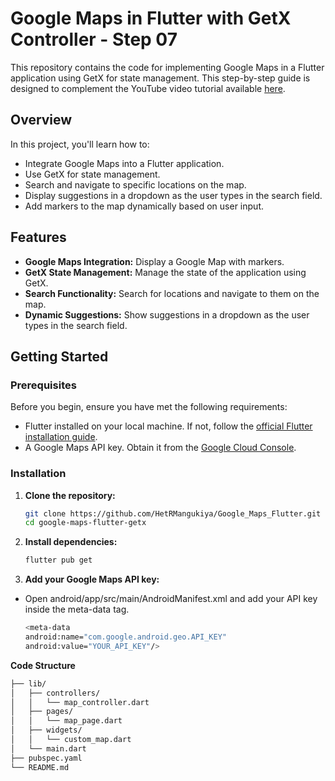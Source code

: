 # Google Maps in Flutter with GetX Controller - Step 07

This repository contains the code for implementing Google Maps in a Flutter application using GetX for state management. This step-by-step guide is designed to complement the YouTube video tutorial available [here](https://youtu.be/your-video-link).

## Overview

In this project, you'll learn how to:

- Integrate Google Maps into a Flutter application.
- Use GetX for state management.
- Search and navigate to specific locations on the map.
- Display suggestions in a dropdown as the user types in the search field.
- Add markers to the map dynamically based on user input.

## Features

- **Google Maps Integration:** Display a Google Map with markers.
- **GetX State Management:** Manage the state of the application using GetX.
- **Search Functionality:** Search for locations and navigate to them on the map.
- **Dynamic Suggestions:** Show suggestions in a dropdown as the user types in the search field.

## Getting Started

### Prerequisites

Before you begin, ensure you have met the following requirements:

- Flutter installed on your local machine. If not, follow the [official Flutter installation guide](https://flutter.dev/docs/get-started/install).
- A Google Maps API key. Obtain it from the [Google Cloud Console](https://console.cloud.google.com/).

### Installation

1. **Clone the repository:**
   ```bash
   git clone https://github.com/HetRMangukiya/Google_Maps_Flutter.git
   cd google-maps-flutter-getx
   ```

2. **Install dependencies:**
   ```bash
   flutter pub get

   ```

3. **Add your Google Maps API key:**
* Open android/app/src/main/AndroidManifest.xml and add your API key inside the meta-data tag.

   ```bash
   <meta-data
  android:name="com.google.android.geo.API_KEY"
  android:value="YOUR_API_KEY"/>
   ```

**Code Structure** 

   ```bash
   ├── lib/
   │   ├── controllers/
   │   │   └── map_controller.dart
   │   ├── pages/
   │   │   └── map_page.dart
   │   ├── widgets/
   │   │   └── custom_map.dart
   │   └── main.dart
   ├── pubspec.yaml
   └── README.md
   ```
